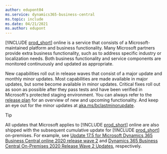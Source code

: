 ```yaml
---
author: edupont04
ms.service: dynamics365-business-central
ms.topic: include
ms.date: 04/21/2021
ms.author: edupont
---
```

[!INCLUDE [prod_short](prod_short.md)] online is a service that consists of a Microsoft-maintained platform and business functionality. Many Microsoft partners provide extra business functionality, such as to address specific industry or localization needs. Both business functionality and service components are monitored continuously and updated as appropriate.  

New capabilities roll out in release waves that consist of a major update and monthly minor updates. Most capabilities are made available in major updates, but some become available in minor updates. Critical fixes roll out as soon as possible after they pass tests and have been verified in Microsoft's protected staging environment. You can always refer to the [release plan](/dynamics365/release-plans/) for an overview of new and upcoming functionality. And keep an eye out for the minor updates at [aka.ms/bclastminorupdate](../whatsnew/whatsnew-update-17-5.md).  

> [!TIP]
> All updates that Microsoft applies to [!INCLUDE [prod_short](prod_short.md)] online are also shipped with the subsequent cumulative update for [!INCLUDE [prod_short](prod_short.md)] on-premises. For example, see [Update 17.5 for Microsoft Dynamics 365 Business Central online 2020 release wave 2](../whatsnew/whatsnew-update-17-5.md) and [Dynamics 365 Business Central On-Premises 2020 Release Wave 2 Updates](../deployment/update-versions-17.md), respectively.
